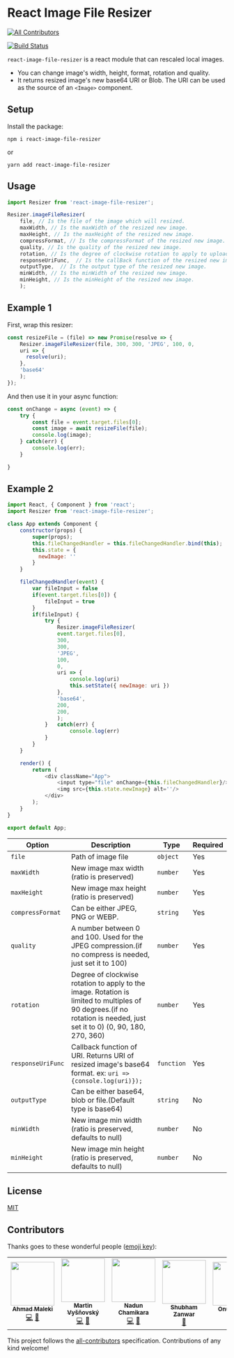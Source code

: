 # React Image File Resizer
<!-- ALL-CONTRIBUTORS-BADGE:START - Do not remove or modify this section -->
[![All Contributors](https://img.shields.io/badge/all_contributors-6-orange.svg?style=flat-square)](#contributors-)
<!-- ALL-CONTRIBUTORS-BADGE:END -->

[![Build Status](https://travis-ci.org/onurzorluer/react-image-file-resizer.svg?branch=master)](https://travis-ci.org/onurzorluer/react-image-file-resizer.svg?branch=master)

`react-image-file-resizer` is a react module that can rescaled local images.

- You can change image's width, height, format, rotation and quality.
- It returns resized image's new base64 URI or Blob. The URI can be used as the source of an `<Image>` component.

## Setup

Install the package:
```
npm i react-image-file-resizer
```
or
```
yarn add react-image-file-resizer
```

## Usage

```javascript
import Resizer from 'react-image-file-resizer';

Resizer.imageFileResizer(
    file, // Is the file of the image which will resized.
    maxWidth, // Is the maxWidth of the resized new image.
    maxHeight, // Is the maxHeight of the resized new image.
    compressFormat, // Is the compressFormat of the resized new image.
    quality, // Is the quality of the resized new image.
    rotation, // Is the degree of clockwise rotation to apply to uploaded image. 
    responseUriFunc,  // Is the callBack function of the resized new image URI.
    outputType,  // Is the output type of the resized new image.
    minWidth, // Is the minWidth of the resized new image.
    minHeight, // Is the minHeight of the resized new image.
    );
```

## Example 1
First, wrap this resizer:
```javascript
const resizeFile = (file) => new Promise(resolve => {
    Resizer.imageFileResizer(file, 300, 300, 'JPEG', 100, 0,
    uri => {
      resolve(uri);
    },
    'base64'
    );
});
```

And then use it in your async function:
```javascript
const onChange = async (event) => {
    try {
        const file = event.target.files[0];
        const image = await resizeFile(file);
        console.log(image);
    } catch(err) {
        console.log(err);
    }

}
```

## Example 2

```javascript
import React, { Component } from 'react';
import Resizer from 'react-image-file-resizer';

class App extends Component {
    constructor(props) {
        super(props);
        this.fileChangedHandler = this.fileChangedHandler.bind(this);
        this.state = {
          newImage: ''
        }
    }

    fileChangedHandler(event) {
        var fileInput = false
        if(event.target.files[0]) {
            fileInput = true
        }
        if(fileInput) {
            try {
                Resizer.imageFileResizer(
                event.target.files[0],
                300,
                300,
                'JPEG',
                100,
                0,
                uri => {
                    console.log(uri)
                    this.setState({ newImage: uri })
                },
                'base64',
                200,
                200,
                );
            }   catch(err) {
                    console.log(err)
            }
        }
    }

    render() {
        return (
            <div className="App">
                <input type="file" onChange={this.fileChangedHandler}/>
                <img src={this.state.newImage} alt=''/>
            </div>
        );
    }
}

export default App;
```

Option | Description | Type | Required
------ | ----------- | ---- | --------
`file` | Path of image file | `object` | Yes
`maxWidth` | New image max width (ratio is preserved) | `number` | Yes
`maxHeight` | New image max height (ratio is preserved) | `number` | Yes
`compressFormat` | Can be either JPEG, PNG or WEBP. | `string` | Yes
`quality` | A number between 0 and 100. Used for the JPEG compression.(if no compress is needed, just set it to 100) | `number` | Yes
`rotation` | Degree of clockwise rotation to apply to the image. Rotation is limited to multiples of 90 degrees.(if no rotation is needed, just set it to 0) (0, 90, 180, 270, 360) | `number` | Yes
`responseUriFunc` | Callback function of URI. Returns URI of resized image's base64 format. ex: `uri => {console.log(uri)});` | `function` | Yes
`outputType` | Can be either base64, blob or file.(Default type is base64) | `string` | No
`minWidth` | New image min width (ratio is preserved, defaults to null) | `number` | No
`minHeight` | New image min height (ratio is preserved, defaults to null) | `number` | No

## License

[MIT](https://opensource.org/licenses/mit-license.html)

## Contributors

Thanks goes to these wonderful people ([emoji key](https://github.com/all-contributors/all-contributors#emoji-key)):
<!-- ALL-CONTRIBUTORS-LIST:START - Do not remove or modify this section -->
<!-- prettier-ignore-start -->
<!-- markdownlint-disable -->
<table>
  <tr>
    <td align="center"><a href="https://github.com/AhmadMaleki"><img src="https://avatars2.githubusercontent.com/u/26637638?v=4?s=100" width="100px;" alt=""/><br /><sub><b>Ahmad Maleki</b></sub></a><br /><a href="https://github.com/Onur Zorluer/react-image-file-resizer/commits?author=AhmadMaleki" title="Code">💻</a> <a href="#maintenance-AhmadMaleki" title="Maintenance">🚧</a></td>
    <td align="center"><a href="http://www.vysnovsky.sk/"><img src="https://avatars1.githubusercontent.com/u/5657185?v=4?s=100" width="100px;" alt=""/><br /><sub><b>Martin Vyšňovský</b></sub></a><br /><a href="https://github.com/Onur Zorluer/react-image-file-resizer/commits?author=martinvysnovsky" title="Code">💻</a> <a href="#maintenance-martinvysnovsky" title="Maintenance">🚧</a></td>
    <td align="center"><a href="https://github.com/nadunc"><img src="https://avatars2.githubusercontent.com/u/22863180?v=4?s=100" width="100px;" alt=""/><br /><sub><b>Nadun Chamikara</b></sub></a><br /><a href="https://github.com/Onur Zorluer/react-image-file-resizer/commits?author=nadunc" title="Code">💻</a> <a href="#maintenance-nadunc" title="Maintenance">🚧</a></td>
    <td align="center"><a href="https://shubhamzanwar.github.io/"><img src="https://avatars0.githubusercontent.com/u/15626155?v=4?s=100" width="100px;" alt=""/><br /><sub><b>Shubham Zanwar</b></sub></a><br /><a href="https://github.com/Onur Zorluer/react-image-file-resizer/commits?author=shubhamzanwar" title="Documentation">📖</a></td>
    <td align="center"><a href="https://www.linkedin.com/in/onderonur/"><img src="https://avatars0.githubusercontent.com/u/50423574?v=4?s=100" width="100px;" alt=""/><br /><sub><b>Onur Önder</b></sub></a><br /><a href="https://github.com/Onur Zorluer/react-image-file-resizer/commits?author=onderonur" title="Code">💻</a> <a href="#maintenance-onderonur" title="Maintenance">🚧</a></td>
    <td align="center"><a href="https://emreaybey.com/"><img src="https://avatars1.githubusercontent.com/u/45988990?v=4?s=100" width="100px;" alt=""/><br /><sub><b>Yunus Emre</b></sub></a><br /><a href="https://github.com/Onur Zorluer/react-image-file-resizer/commits?author=YemreAybey" title="Code">💻</a> <a href="#maintenance-YemreAybey" title="Maintenance">🚧</a></td>
  </tr>
</table>

<!-- markdownlint-restore -->
<!-- prettier-ignore-end -->
<!-- ALL-CONTRIBUTORS-LIST:END -->

This project follows the [all-contributors](https://github.com/all-contributors/all-contributors) specification. Contributions of any kind welcome!

